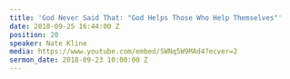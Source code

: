 ```yaml
---
title: 'God Never Said That: "God Helps Those Who Help Themselves"'
date: 2018-09-25 16:44:00 Z
position: 20
speaker: Nate Kline
media: https://www.youtube.com/embed/SWNq5W9MAd4?ecver=2
sermon_date: 2018-09-23 10:00:00 Z
---
```


